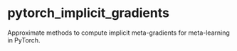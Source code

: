 # pytorch_implicit_gradients
Approximate methods to compute implicit meta-gradients for meta-learning in PyTorch.
